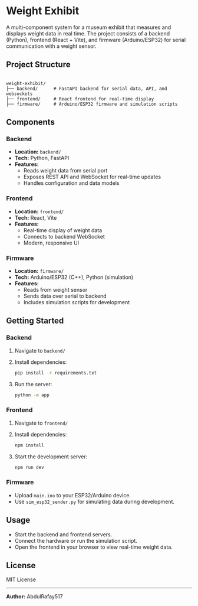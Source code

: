 # Weight Exhibit

A multi-component system for a museum exhibit that measures and displays weight data in real time. The project consists of a backend (Python), frontend (React + Vite), and firmware (Arduino/ESP32) for serial communication with a weight sensor.

## Project Structure

```

weight-exhibit/
├── backend/      # FastAPI backend for serial data, API, and websockets
├── frontend/     # React frontend for real-time display
├── firmware/     # Arduino/ESP32 firmware and simulation scripts

```

## Components

### Backend

- **Location:** `backend/`
- **Tech:** Python, FastAPI
- **Features:**
  - Reads weight data from serial port
  - Exposes REST API and WebSocket for real-time updates
  - Handles configuration and data models

### Frontend

- **Location:** `frontend/`
- **Tech:** React, Vite
- **Features:**
  - Real-time display of weight data
  - Connects to backend WebSocket
  - Modern, responsive UI

### Firmware

- **Location:** `firmware/`
- **Tech:** Arduino/ESP32 (C++), Python (simulation)
- **Features:**
  - Reads from weight sensor
  - Sends data over serial to backend
  - Includes simulation scripts for development

## Getting Started

### Backend

1. Navigate to `backend/`
2. Install dependencies:

   ```sh
   pip install -r requirements.txt
   ```

3. Run the server:

   ```sh
   python -m app
   ```

### Frontend

1. Navigate to `frontend/`

2. Install dependencies:

   ```sh
   npm install
   ```

3. Start the development server:

   ```sh
   npm run dev
   ```

### Firmware

- Upload `main.ino` to your ESP32/Arduino device.
- Use `sim_esp32_sender.py` for simulating data during development.

## Usage

- Start the backend and frontend servers.
- Connect the hardware or run the simulation script.
- Open the frontend in your browser to view real-time weight data.

## License

MIT License

---

**Author:** AbdulRafay517
